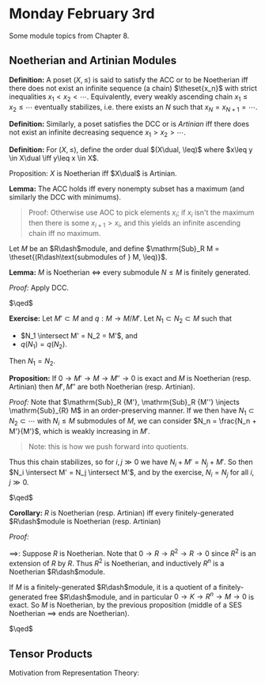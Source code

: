 # Monday February 3rd

Some module topics from Chapter 8.

## Noetherian and Artinian Modules

**Definition:**
A poset $(X, \leq)$ is said to satisfy the ACC or to be Noetherian iff there does not exist an infinite sequence (a chain) $\theset{x_n}$ with strict inequalities $x_1 < x_2 < \cdots$.
Equivalently, every weakly ascending chain $x_1 \leq x_2 \leq \cdots$ eventually stabilizes, i.e. there exists an $N$ such that $x_N = x_{N+1} = \cdots$.

**Definition:**
Similarly, a poset satisfies the DCC or is *Artinian* iff there does not exist an infinite decreasing sequence $x_1 > x_2 > \cdots$.

**Definition:**
For $(X, \leq)$, define the order dual $(X\dual, \leq)$ where $x\leq y \in X\dual \iff y\leq x \in X$.

Proposition:
$X$ is Noetherian iff $X\dual$ is Artinian.

**Lemma:**
The ACC holds iff every nonempty subset has a maximum (and similarly the DCC with minimums).

> Proof: Otherwise use AOC to pick elements $x_i$; if $x_i$ isn't the maximum then there is some $x_{i+1} > x_i$, and this yields an infinite ascending chain iff no maximum.

Let $M$ be an $R\dash$module, and define $\mathrm{Sub}_R M = \theset{(R\dash\text{submodules of } M, \leq)}$.

**Lemma:**
$M$ is Noetherian $\iff$ every submodule $N\leq M$ is finitely generated.

*Proof:*
Apply DCC.

$\qed$

**Exercise:**
Let $M' \subset M$ and $q: M \to M/M'$.
Let $N_1 \subset N_2 \subset M$ such that

- $N_1 \intersect M' = N_2 = M'$, and
- $q(N_1) = q(N_2)$.

Then $N_1 = N_2$.

**Proposition:**
If $0 \to M' \to M \to M'' \to 0$ is exact and $M$ is Noetherian (resp. Artinian) then $M', M''$ are both Noetherian (resp. Artinian).

*Proof:*
Note that $\mathrm{Sub}_R {M'}, \mathrm{Sub}_R {M''} \injects \mathrm{Sub}_{R} M$ in an order-preserving manner.
If we then have $N_1 \subset N_2 \subset \cdots$ with $N_i \leq M$ submodules of $M$, we can consider $N_n = \frac{N_n + M'}{M'}$, which is weakly increasing in $M'$. 

> Note: this is how we push forward into quotients.

Thus this chain stabilizes, so for $i, j \gg 0$ we have $N_i + M' = N_j + M'$.
So then $N_i \intersect M' = N_j \intersect M'$, and by the exercise, $N_i = N_j$ for all $i, j \gg 0$.

$\qed$

**Corollary:**
$R$ is Noetherian (resp. Artinian) iff every finitely-generated $R\dash$module is Noetherian (resp. Artinian)

*Proof:*

$\implies$:
Suppose $R$ is Noetherian.
Note that $0 \to R \to R^2 \to R \to 0$ since $R^2$ is an extension of $R$ by $R$.
Thus $R^2$ is Noetherian, and inductively $R^n$ is a Noetherian $R\dash$module.

If $M$ is a finitely-generated $R\dash$module, it is a quotient of a finitely-generated free $R\dash$module, and in particular $0\to K \to R^n \to M \to 0$ is exact.
So $M$ is Noetherian, by the previous proposition (middle of a SES Noetherian $\implies$ ends are Noetherian).

$\qed$

## Tensor Products

Motivation from Representation Theory:
